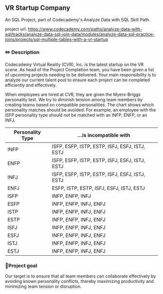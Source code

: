 ## VR Startup Company 
An SQL Project, part of Codecademy's Analyze Data with SQL Skill Path.

project url: https://www.codecademy.com/paths/analyze-data-with-sql/tracks/analyze-data-sql-join-data/modules/analyze-data-sql-practice-joins/projects/sql-multiple-tables-with-a-vr-startup

### ✏️ Description 
Codecademy Virtual Reality (CVR), Inc. is the latest startup on the VR scene. As head of the Project Completion team, you have been given a list of upcoming projects needing to be delivered. Your main responsibility is to analyze our current talent pool to ensure each project can be completed efficiently and effectively.

When employees are hired at CVR, they are given the Myers-Briggs personality test. We try to diminish tension among team members by creating teams based on compatible personalities. The chart shows which personality matches should be avoided. For example, an employee with the ISFP personality type should not be matched with an INFP, ENFP, or an INFJ.

| Personality Type | …is incompatible with |
| --- | --- |
| INFP | ISFP, ESFP, ISTP, ESTP, ISFJ, ESFJ, ISTJ, ESTJ |
| ENFP | ISFP, ESFP, ISTP, ESTP, ISFJ, ESFJ, ISTJ, ESTJ |
| INFJ | ISFP, ESFP, ISTP, ESTP, ISFJ, ESFJ, ISTJ, ESTJ |
| ENFJ | ESFP, ISTP, ESTP, ISFJ, ESFJ, ISTJ, ESTJ |
| ISFP | INFP, ENFP, INFJ |
| ESFP | INFP, ENFP, INFJ, ENFJ |
| ISTP | INFP, ENFP, INFJ, ENFJ |
| ESTP | INFP, ENFP, INFJ, ENFJ |
| ISFJ | INFP, ENFP, INFJ, ENFJ |
| ESFJ | INFP, ENFP, INFJ, ENFJ |
| ISTJ | INFP, ENFP, INFJ, ENFJ |
| ESTJ | INFP, ENFP, INFJ, ENFJ |

### 🎯Project goal
Our target is to ensure that all team members can collaborate effectively by avoiding known personality conflicts, thereby maximizing productivity and minimizing team tension or disruption.
